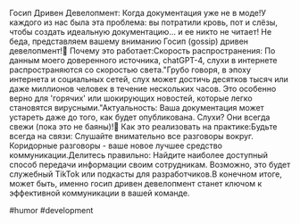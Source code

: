 Госип Дривен Девелопмент: Когда документация уже не в моде!У каждого из нас была эта проблема: вы потратили кровь, пот и слёзы, чтобы создать идеальную документацию... и ее никто не читает! Не беда, представляем вашему вниманию Госип (gossip) дривен девелопмент!🚀 Почему это работает:Скорость распространения: По данным моего доверенного источника, chatGPT-4, слухи в интернете распространяются со скоростью света."Грубо говоря, в эпоху интернета и социальных сетей, слух может достичь десятков тысяч или даже миллионов человек в течение нескольких часов. Это особенно верно для 'горячих' или шокирующих новостей, которые легко становятся вирусными."Актуальность: Ваша документация может устареть даже до того, как будет опубликована. Слухи? Они всегда свежи (пока это не баяны)!📢 Как это реализовать на практике:Будьте всегда на связи: Слушайте внимательно все разговоры вокруг. Коридорные разговоры - ваше новое лучшее средство коммуникации.Делитесь правильно: Найдите наиболее доступный способ передачи информации своим сотрудникам. Возможно, это будет служебный TikTok или подкасты для разработчиков.В конечном итоге, может быть, именно госип дривен девелопмент станет ключом к эффективной коммуникации в вашей команде.

#humor #development